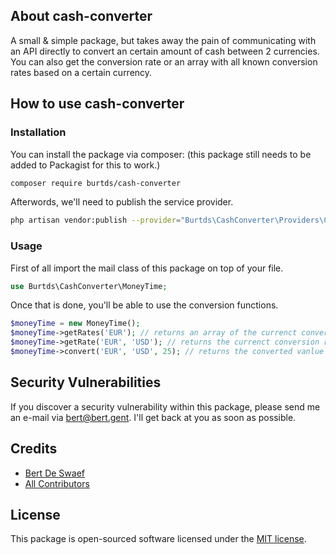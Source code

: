## About cash-converter

A small & simple package, but takes away the pain of communicating with an API directly to convert an certain amount of cash between 2 currencies. 
You can also get the conversion rate or an array with all known conversion rates based on a certain currency.

## How to use cash-converter

### Installation

You can install the package via composer: (this package still needs to be added to Packagist for this to work.)
```bash
composer require burtds/cash-converter
```
Afterwords, we'll need to publish the service provider.
```bash
php artisan vendor:publish --provider="Burtds\CashConverter\Providers\CashConverterProvider"
```

### Usage

First of all import the mail class of this package on top of your file.
```php
use Burtds\CashConverter\MoneyTime;
```
Once that is done, you'll be able to use the conversion functions.
```php
$moneyTime = new MoneyTime();
$moneyTime->getRates('EUR'); // returns an array of the currenct converison rates based on the given currency, in this case Euro's
$moneyTime->getRate('EUR', 'USD'); // returns the currenct conversion rate for Euro to US Dollars
$moneyTime->convert('EUR', 'USD', 25); // returns the converted vanlue in US Dollars for the given 25 Euros
```

## Security Vulnerabilities

If you discover a security vulnerability within this package, please send me an e-mail via [bert@bert.gent](mailto:bert@bert.gent). I'll get back at you as soon as possible.

## Credits

- [Bert De Swaef](https://github.com/burtds)
- [All Contributors](../../contributors)


## License

This package is open-sourced software licensed under the [MIT license](https://opensource.org/licenses/MIT).
